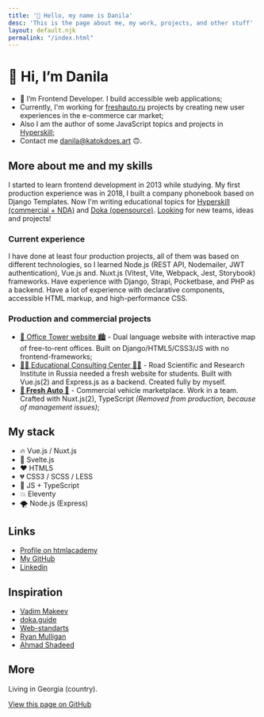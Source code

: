 ```yaml
---
title: '👋 Hello, my name is Danila'
desc: 'This is the page about me, my work, projects, and other stuff'
layout: default.njk
permalink: "/index.html"
---
```


# 👋 Hi, I’m Danila

- 👀 I’m Frontend Developer. I build accessible web applications;
- Currently, I'm working for [freshauto.ru](https://freshauto.ru) projects by creating new user experiences in the e-commerce car market;
- Also I am the author of some JavaScript topics and projects in [Hyperskill](https://hyperskill.org/);
- Contact me [danila@katokdoes.art](mailto:danila@katokdoes.art) 🙃.

## More about me and my skills

I started to learn frontend development in 2013 while studying.
My first production experience was in 2018, I built a company phonebook based on Django Templates. Now I'm writing educational topics for [Hyperskill (commercial + NDA)](https://hyperskill.org/) and [Doka (opensource)](https://doka.guide/).
[Looking](https://www.linkedin.com/in/bdanila/) for new teams, ideas and projects!

### Current experience

I have done at least four production projects, all of them was based on different technologies, so I learned Node.js (REST API, Nodemailer, JWT authentication), Vue.js and. Nuxt.js (Vitest, Vite, Webpack, Jest, Storybook) frameworks. Have experience with Django, Strapi, Pocketbase, and PHP as a backend. Have a lot of experience with declarative components, accessible HTML  markup, and high-performance CSS.

### Production and commercial projects

- [🏢 Office Tower website 🏙](https://officetower.ru/ru/) - Dual language website with interactive map of free-to-rent offices. Built on Django/HTML5/CSS3/JS with no frontend-frameworks;
- [🧑‍🎓 Educational Consulting Center 👨‍🎓](https://consult.rosdorspk.ru/) - Road Scientific and Research Institute in Russia needed a fresh website for students. Built with Vue.js(2) and Express.js as a backend. Created fully by myself.
- [**🚙 Fresh Auto 🚗**](https://ip.freshauto.ru/) - Commercial vehicle marketplace. Work in a team. Crafted with Nuxt.js(2), TypeScript *(Removed from production, because of management issues)*;

## My stack

- 🔥 Vue.js / Nuxt.js
- 🚀 Svelte.js
- ❤️ HTML5
- 💔 CSS3 / SCSS / LESS
- 💛 JS + TypeScript
- 💥 Eleventy
- 🌪 Node.js (Express)

## Links

- [Profile on htmlacademy](https://htmlacademy.ru/profile/katok)
- [My GitHub](https://github.com/katokdoescode)
- [Linkedin](https://www.linkedin.com/in/bdanila/)

## Inspiration

- [Vadim Makeev](https://github.com/pepelsbey)
- [doka.guide](https://github.com/doka-guide/content)
- [Web-standarts](https://web-standards.ru/)
- [Ryan Mulligan](https://ryanmulligan.dev/)
- [Ahmad Shadeed](https://ishadeed.com/)

## More

Living in Georgia (country).

[View this page on GitHub](https://github.com/katokdoescode/katokdoes.art)
